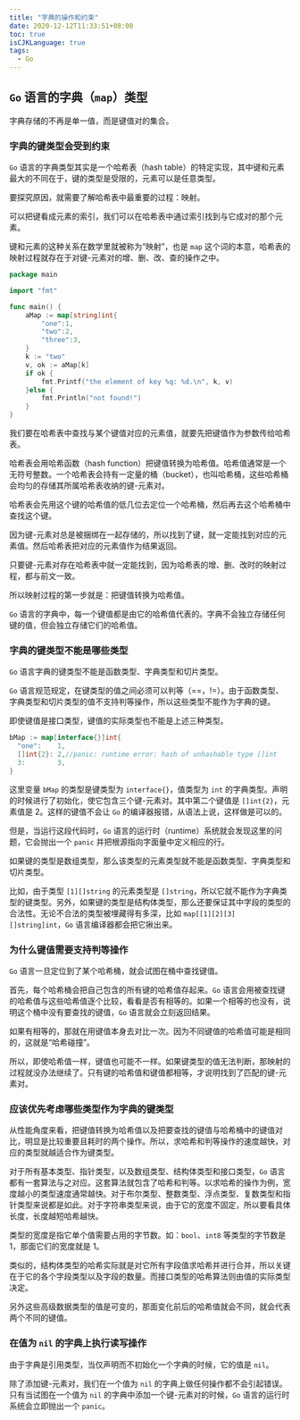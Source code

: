 ```yaml
---
title: "字典的操作和约束"
date: 2020-12-12T11:33:51+08:00
toc: true
isCJKLanguage: true
tags: 
  - Go
---
```


## `Go` 语言的字典（`map`）类型

字典存储的不再是单一值，而是键值对的集合。

### 字典的键类型会受到约束

`Go` 语言的字典类型其实是一个哈希表（hash table）的特定实现，其中键和元素最大的不同在于，键的类型是受限的，元素可以是任意类型。

要探究原因，就需要了解哈希表中最重要的过程：映射。

可以把键看成元素的索引，我们可以在哈希表中通过索引找到与它成对的那个元素。

键和元素的这种关系在数学里就被称为“映射”，也是 `map` 这个词的本意，哈希表的映射过程就存在于对键-元素对的增、删、改、查的操作之中。

```go
package main

import "fmt"

func main() {
	aMap := map[string]int{
		"one":1,
		"two":2,
		"three":3,
	}
	k := "two"
	v, ok := aMap[k]
	if ok {
		fmt.Printf("the element of key %q: %d.\n", k, v)
	}else {
		fmt.Println("not found!")
	}
}
```

我们要在哈希表中查找与某个键值对应的元素值，就要先把键值作为参数传给哈希表。

哈希表会用哈希函数（hash function）把键值转换为哈希值。哈希值通常是一个无符号整数。一个哈希表会持有一定量的桶（bucket），也叫哈希桶，这些哈希桶会均匀的存储其所属哈希表收纳的键-元素对。

哈希表会先用这个键的哈希值的低几位去定位一个哈希桶，然后再去这个哈希桶中查找这个键。

因为键-元素对总是被捆绑在一起存储的，所以找到了键，就一定能找到对应的元素值。然后哈希表把对应的元素值作为结果返回。

只要键-元素对存在哈希表中就一定能找到，因为哈希表的增、删、改时的映射过程，都与前文一致。

所以映射过程的第一步就是：把键值转换为哈希值。

`Go` 语言的字典中，每一个键值都是由它的哈希值代表的。字典不会独立存储任何键的值，但会独立存储它们的哈希值。

### 字典的键类型不能是哪些类型

`Go` 语言字典的键类型不能是函数类型、字典类型和切片类型。

`Go` 语言规范规定，在键类型的值之间必须可以判等（==，!=）。由于函数类型、字典类型和切片类型的值不支持判等操作，所以这些类型不能作为字典的键。

即使键值是接口类型，键值的实际类型也不能是上述三种类型。

```go
bMap := map[interface{}]int{
  "one":    1,
  []int{2}: 2,//panic: runtime error: hash of unhashable type []int
  3:        3,
}
```

这里变量 `bMap` 的类型是键类型为 `interface{}`，值类型为 `int` 的字典类型。声明的时候进行了初始化，使它包含三个键-元素对。其中第二个键值是 `[]int{2}`，元素值是 2。这样的键值不会让 `Go` 的编译器报错，从语法上说，这样做是可以的。

但是，当运行这段代码时，`Go` 语言的运行时（runtime）系统就会发现这里的问题，它会抛出一个 `panic` 并把根源指向字面量中定义相应的行。

如果键的类型是数组类型，那么该类型的元素类型就不能是函数类型、字典类型和切片类型。

比如，由于类型 `[1][]string` 的元素类型是 `[]string`，所以它就不能作为字典类型的键类型。另外，如果键的类型是结构体类型，那么还要保证其中字段的类型的合法性。无论不合法的类型被埋藏得有多深，比如 `map[[1][2][3][]string]int`，`Go` 语言编译器都会把它揪出来。

### 为什么键值需要支持判等操作

`Go` 语言一旦定位到了某个哈希桶，就会试图在桶中查找键值。

首先，每个哈希桶会把自己包含的所有键的哈希值存起来。`Go` 语言会用被查找键的哈希值与这些哈希值逐个比较，看看是否有相等的。如果一个相等的也没有，说明这个桶中没有要查找的键值，`Go` 语言就会立刻返回结果。

如果有相等的，那就在用键值本身去对比一次。因为不同键值的哈希值可能是相同的，这就是“哈希碰撞”。

所以，即使哈希值一样，键值也可能不一样。如果键类型的值无法判断，那映射的过程就没办法继续了。只有键的哈希值和键值都相等，才说明找到了匹配的键-元素对。

### 应该优先考虑哪些类型作为字典的键类型

从性能角度来看，把键值转换为哈希值以及把要查找的键值与哈希桶中的键值对比，明显是比较重要且耗时的两个操作。所以，求哈希和判等操作的速度越快，对应的类型就越适合作为键类型。

对于所有基本类型、指针类型，以及数组类型、结构体类型和接口类型，`Go` 语言都有一套算法与之对应。这套算法就包含了哈希和判等。以求哈希的操作为例，宽度越小的类型速度通常越快。对于布尔类型、整数类型、浮点类型、复数类型和指针类型来说都是如此。对于字符串类型来说，由于它的宽度不固定，所以要看具体长度，长度越短哈希越快。

类型的宽度是指它单个值需要占用的字节数。如：`bool`、`int8` 等类型的字节数是 1，那面它们的宽度就是 1。

类似的，结构体类型的哈希实际就是对它所有字段值求哈希并进行合并，所以关键在于它的各个字段类型以及字段的数量。而接口类型的哈希算法则由值的实际类型决定。

另外这些高级数据类型的值是可变的，那面变化前后的哈希值就会不同，就会代表两个不同的键值。

### 在值为 `nil` 的字典上执行读写操作

由于字典是引用类型，当仅声明而不初始化一个字典的时候，它的值是 `nil`。

除了添加键-元素对，我们在一个值为 `nil` 的字典上做任何操作都不会引起错误。只有当试图在一个值为 `nil` 的字典中添加一个键-元素对的时候，`Go` 语言的运行时系统会立即抛出一个 `panic`。

